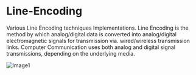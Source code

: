 # Line-Encoding
Various Line Encoding techniques Implementations. Line Encoding is the method by which analog/digital data is converted into analog/digital electromagnetic signals for transmission via. wired/wireless transmission links. Computer Communication uses both analog and digital signal transmissions, depending on the underlying media.

![Image1](one.png)
